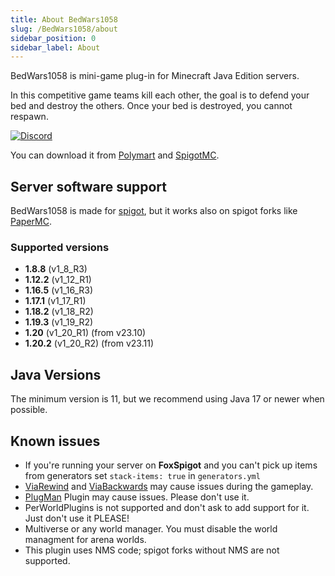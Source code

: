 ```yaml
---
title: About BedWars1058
slug: /BedWars1058/about
sidebar_position: 0
sidebar_label: About
---
```

BedWars1058 is mini-game plug-in for Minecraft Java Edition servers.

In this competitive game teams kill each other, the goal is to defend your bed and destroy the others.
Once your bed is destroyed, you cannot respawn.

[![Discord](https://discordapp.com/api/guilds/201345265821679617/widget.png?style=shield)](https://discord.gg/XdJfN2X)

You can download it from [Polymart](https://polymart.org/resource/1152/) and [SpigotMC](https://www.spigotmc.org/resources/97320/).

## Server software support
BedWars1058 is made for [spigot](https://www.spigotmc.org/), but it works also on spigot forks like [PaperMC](https://papermc.io/downloads).

### Supported versions
* **1.8.8** (v1_8_R3)
* **1.12.2** (v1_12_R1)
* **1.16.5** (v1_16_R3)
* **1.17.1** (v1_17_R1)
* **1.18.2** (v1_18_R2)
* **1.19.3** (v1_19_R2)
* **1.20** (v1_20_R1) (from v23.10)
* **1.20.2** (v1_20_R2) (from v23.11)

## Java Versions
The minimum version is 11, but we recommend using Java 17 or newer when possible.

## Known issues
- If you're running your server on **FoxSpigot** and you can't pick up items from generators set `stack-items: true` in `generators.yml`
- [ViaRewind](https://www.spigotmc.org/resources/viarewind.52109/) and [ViaBackwards](https://www.spigotmc.org/resources/viabackwards.27448/) may cause issues during the gameplay.
- [PlugMan](https://dev.bukkit.org/projects/plugman) Plugin may cause issues. Please don't use it.
- PerWorldPlugins is not supported and don't ask to add support for it. Just don't use it PLEASE!
- Multiverse or any world manager. You must disable the world managment for arena worlds.
- This plugin uses NMS code; spigot forks without NMS are not supported.

